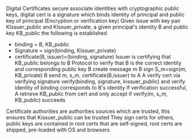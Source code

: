 Digital Certificates secure associate identities with cryptographic public keys, digital cert is a signature which binds identity of principal and public key of principal (Encryption or verification key)
Given issue with key pair KIssuer_public and KIssuer_private, a given principal's identity B and public key KB_public the following is established
- binding = B, KB_public
- Signature = sign(binding, KIssuer_private)
- certificate(B, issuer)=(binding, signature)
Issuer is certifying that KB_public belongs to B
Protocol to verify that B is the correct identity and corresponding public key
B create message m
B sign S_m=sign(m, KB_private)
B send m, s_m, certificate(B,issuer) to A
A verify cert via verifying signature verify(binding, signature, kissuer_public) and verify identity of binding corresponds to B's identity
If verification successful, A retrieve KB_public from cert and only accept if verify(m, s_m, KB_public) succeeds

Certificate authorities are authorities sources which are trusted, this ensures that Kissuer_public can be trusted
They sign certs for others, public keys are contained in root certs that are self-signed, root certs are shipped, pre-loaded with OS and browsers